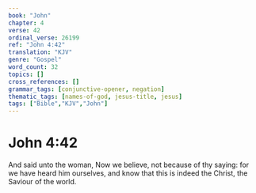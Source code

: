 ```yaml
---
book: "John"
chapter: 4
verse: 42
ordinal_verse: 26199
ref: "John 4:42"
translation: "KJV"
genre: "Gospel"
word_count: 32
topics: []
cross_references: []
grammar_tags: [conjunctive-opener, negation]
thematic_tags: [names-of-god, jesus-title, jesus]
tags: ["Bible","KJV","John"]
---
```


# John 4:42

And said unto the woman, Now we believe, not because of thy saying: for we have heard him ourselves, and know that this is indeed the Christ, the Saviour of the world.
